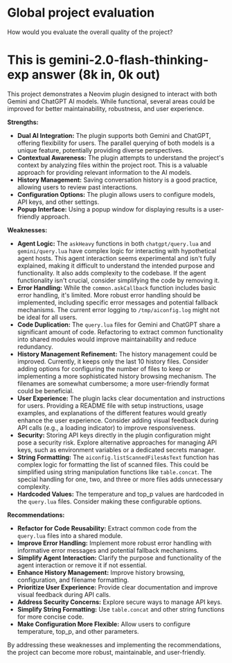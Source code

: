 # Global project evaluation

How would you evaluate the overall quality of the project?



# This is gemini-2.0-flash-thinking-exp answer (8k in, 0k out)

This project demonstrates a Neovim plugin designed to interact with both Gemini and ChatGPT AI models.  While functional, several areas could be improved for better maintainability, robustness, and user experience.

**Strengths:**

* **Dual AI Integration:** The plugin supports both Gemini and ChatGPT, offering flexibility for users.  The parallel querying of both models is a unique feature, potentially providing diverse perspectives.
* **Contextual Awareness:** The plugin attempts to understand the project's context by analyzing files within the project root. This is a valuable approach for providing relevant information to the AI models.
* **History Management:**  Saving conversation history is a good practice, allowing users to review past interactions.
* **Configuration Options:** The plugin allows users to configure models, API keys, and other settings.
* **Popup Interface:** Using a popup window for displaying results is a user-friendly approach.

**Weaknesses:**

* **Agent Logic:** The `askHeavy` functions in both `chatgpt/query.lua` and `gemini/query.lua` have complex logic for interacting with hypothetical agent hosts. This agent interaction seems experimental and isn't fully explained, making it difficult to understand the intended purpose and functionality.  It also adds complexity to the codebase.  If the agent functionality isn't crucial, consider simplifying the code by removing it.
* **Error Handling:** While the `common.askCallback` function includes basic error handling, it's limited. More robust error handling should be implemented, including specific error messages and potential fallback mechanisms.  The current error logging to `/tmp/aiconfig.log` might not be ideal for all users.
* **Code Duplication:**  The `query.lua` files for Gemini and ChatGPT share a significant amount of code.  Refactoring to extract common functionality into shared modules would improve maintainability and reduce redundancy.
* **History Management Refinement:** The history management could be improved.  Currently, it keeps only the last 10 history files.  Consider adding options for configuring the number of files to keep or implementing a more sophisticated history browsing mechanism.  The filenames are somewhat cumbersome; a more user-friendly format could be beneficial.
* **User Experience:**  The plugin lacks clear documentation and instructions for users.  Providing a README file with setup instructions, usage examples, and explanations of the different features would greatly enhance the user experience.  Consider adding visual feedback during API calls (e.g., a loading indicator) to improve responsiveness.
* **Security:** Storing API keys directly in the plugin configuration might pose a security risk.  Explore alternative approaches for managing API keys, such as environment variables or a dedicated secrets manager.
* **String Formatting:** The `aiconfig.listScannedFilesAsText` function has complex logic for formatting the list of scanned files. This could be simplified using string manipulation functions like `table.concat`.  The special handling for one, two, and three or more files adds unnecessary complexity.
* **Hardcoded Values:**  The temperature and top_p values are hardcoded in the `query.lua` files.  Consider making these configurable options.

**Recommendations:**

* **Refactor for Code Reusability:** Extract common code from the `query.lua` files into a shared module.
* **Improve Error Handling:** Implement more robust error handling with informative error messages and potential fallback mechanisms.
* **Simplify Agent Interaction:** Clarify the purpose and functionality of the agent interaction or remove it if not essential.
* **Enhance History Management:** Improve history browsing, configuration, and filename formatting.
* **Prioritize User Experience:**  Provide clear documentation and improve visual feedback during API calls.
* **Address Security Concerns:** Explore secure ways to manage API keys.
* **Simplify String Formatting:** Use `table.concat` and other string functions for more concise code.
* **Make Configuration More Flexible:** Allow users to configure temperature, top_p, and other parameters.


By addressing these weaknesses and implementing the recommendations, the project can become more robust, maintainable, and user-friendly.

